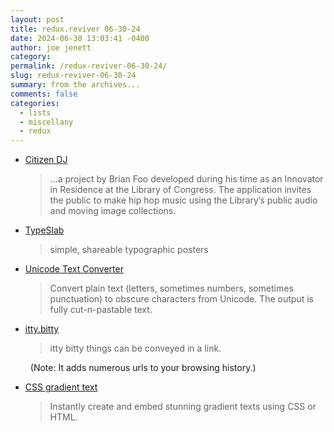 ```yaml
---
layout: post
title: redux.reviver 06-30-24
date: 2024-06-30 13:03:41 -0400
author: joe jenett
category: 
permalink: /redux-reviver-06-30-24/
slug: redux-reviver-06-30-24
summary: from the archives...
comments: false
categories:
  - lists
  - miscellany
  - redux
---
```

<ul class="links">
	<li><a title="Citizen DJ | Experiments | Work | Library of Congress" href="https://labs.loc.gov/work/experiments/citizen-dj/">Citizen DJ</a><blockquote><p>...a project by Brian Foo developed during his time as an Innovator in Residence at the Library of Congress. The application invites the public to make hip hop music using the Library’s public audio and moving image collections. </p></blockquote></li>
	<li><a title="TypeSlab" href="http://typeslab.com/">TypeSlab</a><blockquote><p>simple, shareable typographic posters</p></blockquote></li>
	<li><a title="Unicode Text Converter" href="https://qaz.wtf/u/convert.cgi">Unicode Text Converter</a><blockquote><p>Convert plain text (letters, sometimes numbers, sometimes punctuation) to obscure characters from Unicode. The output is fully cut-n-pastable text.</p></blockquote></li>
	<li><a title="itty.bitty" href="https://itty.bitty.site/">itty.bitty</a><blockquote><p>itty bitty things can be conveyed in a link.</p></blockquote><p class="note" style="text-indent:8px;">(Note: It adds numerous urls to your browsing history.)</p></li>
	<li><a title="CSS gradient text | free online gradient text generator" href="https://www.cssgradienttext.com/">CSS gradient text</a><blockquote><p>Instantly create and embed stunning gradient texts using CSS or HTML. </p></blockquote></li>
</ul>

<a href="https://brid.gy/publish/mastodon"></a>